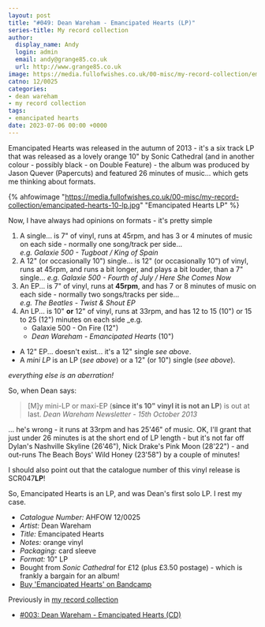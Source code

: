 ```yaml
---
layout: post
title: "#049: Dean Wareham - Emancipated Hearts (LP)"
series-title: My record collection
author:
  display_name: Andy
  login: admin
  email: andy@grange85.co.uk
  url: http://www.grange85.co.uk
image: https://media.fullofwishes.co.uk/00-misc/my-record-collection/emancipated-hearts-10-lp.jpg
catno: 12/0025
categories:
- dean wareham
- my record collection
tags:
- emancipated hearts
date: 2023-07-06 00:00 +0000
---
```

Emancipated Hearts was released in the autumn of 2013 - it's a six track LP that was released as a lovely orange 10" by Sonic Cathedral (and in another colour - possibly black - on Double Feature) - the album was produced by Jason Quever (Papercuts) and featured 26 minutes of music... which gets me thinking about formats.

{% ahfowimage "https://media.fullofwishes.co.uk/00-misc/my-record-collection/emancipated-hearts-10-lp.jpg" "Emancipated Hearts LP" %}

Now, I have always had opinions on formats - it's pretty simple

 1. A single... is 7" of vinyl, runs at 45rpm, and has 3 or 4 minutes of music on each side - normally one song/track per side...  
   _e.g. Galaxie 500 - Tugboat / King of Spain_
 2. A 12" (or occasionally 10") single... is 12" (or occasionally 10") of vinyl, runs at 45rpm, and runs a bit longer, and plays a bit louder, than a 7" single...
   _e.g. Galaxie 500 - Fourth of July / Here She Comes Now_
 3. An EP... is 7" of vinyl, runs at __45rpm__, and has 7 or 8 minutes of music on each side - normally two songs/tracks per side...  
   _e.g. The Beatles - Twist & Shout EP_
 4. An LP... is 10" __or__ 12" of vinyl, runs at 33rpm, and has 12 to 15 (10") or 15 to 25 (12") minutes on each side
   _e.g.
     - Galaxie 500 - On Fire (12")
     - _Dean Wareham - Emancipated Hearts_ (10")

 - A 12" EP... doesn't exist... it's a 12" single _see above_.
 - A _mini LP_ is an LP (_see above_) or a 12" (or 10") single (_see above_).

_everything else is an aberration!_

So, when Dean says:

> [M]y mini-LP or maxi-EP (__since it's 10" vinyl it is not an LP__) is out at last. 
  _Dean Wareham Newsletter - 15th October 2013_

... he's wrong - it runs at 33rpm and has 25'46" of music. OK, I'll grant that just under 26 minutes is at the short end of LP length - but it's not far off Dylan's Nashville Skyline (26'46"), Nick Drake's Pink Moon (28'22") - and out-runs The Beach Boys' Wild Honey (23'58") by a couple of minutes!

I should also point out that the catalogue number of this vinyl release is SCR047<strong>LP</strong>! 

So, Emancipated Hearts is an LP, and was Dean's first solo LP. I rest my case.

 - *Catalogue Number:* AHFOW 12/0025
 - *Artist:* Dean Wareham
 - *Title:* Emancipated Hearts
 - *Notes:* orange vinyl
 - *Packaging:* card sleeve
 - *Format:* 10" LP
 - Bought from _Sonic Cathedral_ for £12 (plus £3.50 postage) - which is frankly a bargain for an album!
 - [Buy 'Emancipated Hearts' on Bandcamp](https://deanwareham.bandcamp.com/album/emancipated-hearts)

 Previously in [my record collection](/category/my-record-collection)
  - [#003: Dean Wareham - Emancipated Hearts (CD)](/2023/01/26/my-record-collection-003-dean-wareham-emancipated-hearts/)
